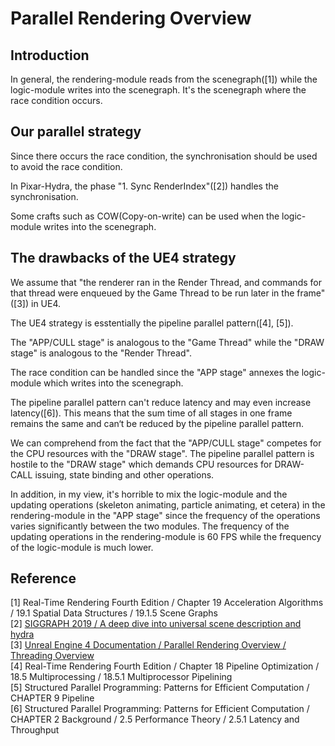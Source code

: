 # Parallel Rendering Overview

## Introduction  
In general, the rendering-module reads from the scenegraph(\[1\]) while the logic-module writes into the scenegraph. It's the scenegraph where the race condition occurs.  

## Our parallel strategy

Since there occurs the race condition, the synchronisation should be used to avoid the race condition.  

In Pixar-Hydra, the phase "1. Sync RenderIndex"(\[2\]) handles the synchronisation.  

Some crafts such as COW(Copy-on-write) can be used when the logic-module writes into the scenegraph.

## The drawbacks of the UE4 strategy  

We assume that "the renderer ran in the Render Thread, and commands for that thread were enqueued by the Game Thread to be run later in the frame"(\[3\]) in UE4.  

The UE4 strategy is esstentially the pipeline parallel pattern(\[4\], \[5\]).  

The "APP/CULL stage" is analogous to the "Game Thread" while the "DRAW stage" is analogous to the "Render Thread".  

The race condition can be handled since the "APP stage" annexes the logic-module which writes into the scenegraph.

The pipeline parallel pattern can't reduce latency and may even increase latency(\[6\]). This means that the sum time of all stages in one frame remains the same and can‘t be reduced by the pipeline parallel pattern.  

We can comprehend from the fact that the "APP/CULL stage" competes for the CPU resources with the "DRAW stage". The pipeline parallel pattern is hostile to the "DRAW stage" which demands CPU resources for DRAW-CALL issuing, state binding and other operations.  

In addition, in my view, it's horrible to mix the logic-module and the updating operations (skeleton animating, particle animating, et cetera) in the rendering-module in the "APP stage" since the frequency of the operations varies significantly between the two modules. The frequency of the updating operations in the rendering-module is 60 FPS while the frequency of the logic-module is much lower.


## Reference
\[1\] Real-Time Rendering Fourth Edition / Chapter 19 Acceleration Algorithms / 19.1 Spatial Data Structures / 19.1.5 Scene Graphs  
\[2\] [SIGGRAPH 2019 / A deep dive into universal scene description and hydra](http://graphics.pixar.com/usd/files/Siggraph2019_Hydra.pdf)  
\[3\] [Unreal Engine 4 Documentation / Parallel Rendering Overview / Threading Overview](https://docs.unrealengine.com/en-US/ProgrammingAndScripting/Rendering/ParallelRendering/index.html#threadingoverview)  
\[4\] Real-Time Rendering Fourth Edition / Chapter 18 Pipeline Optimization / 18.5 Multiprocessing / 18.5.1 Multiprocessor Pipelining  
\[5\] Structured Parallel Programming: Patterns for Efficient Computation / CHAPTER 9 Pipeline  
\[6\] Structured Parallel Programming: Patterns for Efficient Computation / CHAPTER 2 Background / 2.5 Performance Theory / 2.5.1 Latency and Throughput 

   
